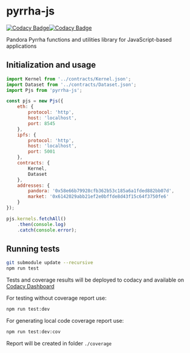 # pyrrha-js

[![Codacy Badge](https://api.codacy.com/project/badge/Grade/2d4e2b44ad06471c8e82a632b47041d7)](https://app.codacy.com/app/kostysh/pyrrha-js?utm_source=github.com&utm_medium=referral&utm_content=pandoraboxchain/pyrrha-js&utm_campaign=badger)[![Codacy Badge](https://api.codacy.com/project/badge/Coverage/4e475a28d513479d913a5cc4bcb3f096)](https://www.codacy.com/app/kostysh/pyrrha-js?utm_source=github.com&utm_medium=referral&utm_content=pandoraboxchain/pyrrha-js&utm_campaign=Badge_Coverage)

Pandora Pyrrha functions and utilities library for JavaScript-based applications

## Initialization and usage
```javascript
import Kernel from '../contracts/Kernel.json';
import Dataset from '../contracts/Dataset.json';
import Pjs from 'pyrrha-js';

const pjs = new Pjs({
    eth: {
        protocol: 'http',
        host: 'localhost',
        port: 8545
    },
    ipfs: {
        protocol: 'http',
        host: 'localhost',
        port: 5001
    },
    contracts: {
        Kernel,
        Dataset 
    },
    addresses: {
        pandora: '0x58e66b79928cfb362b53c185a6a1fded882bb07d',
        market: '0x6142029abb21ef2e0bffde8d43f15c64f3750fe6'
    }
});

pjs.kernels.fetchAll()
    .then(console.log)
    .catch(console.error);
```

## Running tests
```sh
git submodule update --recursive
npm run test
```
Tests and coverage results will be deployed to codacy and available on [Codacy Dashboard](https://www.codacy.com/app/kostysh/pyrrha-js?utm_source=github.com&utm_medium=referral&utm_content=pandoraboxchain/pyrrha-js&utm_campaign=Badge_Coverage)

For testing without coverage report use:
```sh
npm run test:dev
```
For generating local code coverage report use:
```sh
npm run test:dev:cov
```
Report will be created in folder `./coverage`
